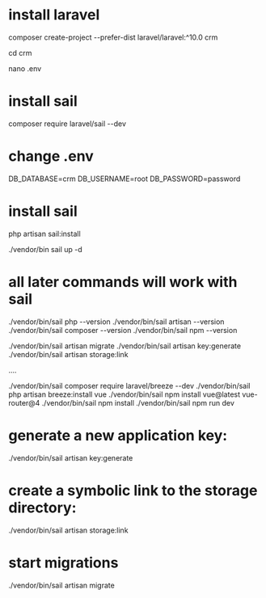 # install laravel
composer create-project --prefer-dist laravel/laravel:^10.0 crm

cd crm

nano .env

# install sail
composer require laravel/sail --dev

# change .env 

DB_DATABASE=crm
DB_USERNAME=root
DB_PASSWORD=password

# install sail
php artisan sail:install


./vendor/bin sail up -d

# all later commands will work with sail

./vendor/bin/sail php --version
./vendor/bin/sail artisan --version
./vendor/bin/sail composer --version
./vendor/bin/sail npm --version

./vendor/bin/sail artisan migrate
./vendor/bin/sail artisan key:generate
./vendor/bin/sail artisan storage:link

....

./vendor/bin/sail composer require laravel/breeze --dev
./vendor/bin/sail php artisan breeze:install vue
./vendor/bin/sail npm install vue@latest vue-router@4
./vendor/bin/sail npm install
./vendor/bin/sail npm run dev

# generate a new application key:
./vendor/bin/sail artisan key:generate

# create a symbolic link to the storage directory:
./vendor/bin/sail artisan storage:link

# start migrations
./vendor/bin/sail artisan migrate


